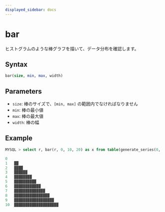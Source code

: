 ```yaml
---
displayed_sidebar: docs
---
```


# bar

ヒストグラムのような棒グラフを描いて、データ分布を確認します。

## Syntax

```SQL
bar(size, min, max, width) 
```

## Parameters

- `size`: 棒のサイズで、`[min, max]` の範囲内でなければなりません
- `min`: 棒の最小値
- `max`: 棒の最大値
- `width`: 棒の幅

## Example

```SQL
MYSQL > select r, bar(r, 0, 10, 20) as x from table(generate_series(0, 10)) as s(r);

0	
1	▓▓
2	▓▓▓▓
3	▓▓▓▓▓▓
4	▓▓▓▓▓▓▓▓
5	▓▓▓▓▓▓▓▓▓▓
6	▓▓▓▓▓▓▓▓▓▓▓▓
7	▓▓▓▓▓▓▓▓▓▓▓▓▓▓
8	▓▓▓▓▓▓▓▓▓▓▓▓▓▓▓▓
9	▓▓▓▓▓▓▓▓▓▓▓▓▓▓▓▓▓▓
10	▓▓▓▓▓▓▓▓▓▓▓▓▓▓▓▓▓▓▓▓

```